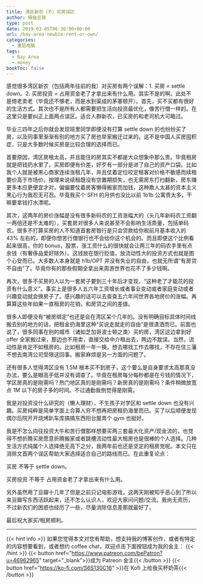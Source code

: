 ```yaml
---
title: 湾区新农（不）买房误区
author: 椒盐豆豉
type: post
date: 2019-03-05T06:30:00+00:00
url: /bay-area-newbie-rent-or-own/
categories:
  - 重启电脑
tags:
  - Bay Area
  - money
bookToc: false
---
```

感觉很多湾区新农（包括两年往前的我）对买房有两个误解：1. 买房 = settle down。2. 买房投资 = 占用资金老了才拿出来有什么用。其实不是的啊。此处不是倚老卖老（毕竟还不够老，而是水到渠成的茅塞顿开）。首先，买不买都有很好的生活方式。其次也不是所有人都需要把生活向投资最优化，像苦行僧一样的。在这里只是要纠正上面两点误区。适合人群新农，已买房的和老司机大可略过。

毕业三四年之后你就会发现班里同学即便没有打算 settle down 的也纷纷买了房，以及同事里渐渐有别的地方买了房也举家搬迁过来的。这不是中国人买房囤积症，只是大多数时候买房是比较合理的选择而已。

首要原因，湾区房租太高，并且能住的房其实不都是大众想象中那么贵。毕竟租房就是把钱扔水里了，买房即便有价差，好歹有一部分是进了自己的资产口袋。比如我个人就是被黑心商家连续涨租几年，并且仗着定位咬定租客对价格不敏感而续租要价高于市场价。按理来说续租既没有空置期损失，也无需房东打扫翻新，房东赚更多本应更便宜才对，偏偏要仗着房客懒得搬家而加钱，这种欺人太甚的资本主义黑心行为我忍无可忍。毕竟我买个 SFH 的月供也没比以前 1b1b 公寓贵太多，干嘛要拿钱打水漂呢。

其次，这两年的房价涨幅是没有很多新码农的工资涨幅大的（头几年新码农工资翻一两倍还是不太难的），买套房对很多人来说甚至不会影响生活质量，包括单码农。很多不打算买房的人不知道首套房银行是只会贷款给你税前月基本收入的 43% 左右的，即便你想苦行僧银行也不会给你这个机会的。而且即便这个比例看起来很高，你的 bonus，股票，涨工资什么的很快就会让两三年的码农手里有点余钱（有奢侈品爱好除外）。这钱放在银行贬值，放流动性大的投资方式也就是图个心安而已。大多数人本身就是 h1b/OPT 并没有失业的自由，也就无所谓“有房贷不自由”了。毕竟你有的那些假期全拿出来周游世界也花不了多少钱啊。

再次，很多不买房的人以为一套房子要到三十年后才变现，“这种老了才能花的投资有什么意义”。事实上是很多人五六年工资增长或者事业变动或者家庭变动或者兴趣变动就会换房子了。感兴趣的话可以去查查五六年间世界各地房价的涨幅。再算算这些年如果一直租房的花销，和房贷之间的差值。

很多人即便没有“被房绑定”也还是会在湾区呆个几年的。没有明确目标具体时间线搬去别的地方的话，把租金扔海里这种“买说走就走的自由”是很潇洒而已。前面也说了，很多同事在别的城市（诸如芝加哥波士顿之类）买的房，湾区这边拿到好 offer 全家搬过来，那边也不用卖，直接交给中介租出去，两边不耽误。当然，流动性是肯定不如租房的。比如租房一年一换，想去哪找工作去哪找，不存在住三藩不想去南湾公司受限这回事。搬家麻烦是另一方面的问题了。

还有很多人觉得湾区没有 1.5M 根本买不到房子，这个要么是自身要求太高那真没办法，要么是眼高手低并没有调查了。毕竟在租房每分每秒都是在亏钱的情况下，学区房真的是刚需吗？热门地区真的是刚需吗？新房真的是刚需吗？条件稍微放宽点 1M 以下的房子多的时间。不过通勤我倒觉得是刚需。

我是对投资没什么研究的（懒人理财），不生孩子对学区和 settle down 也没有兴趣。买房纯粹是简单字面上合算人穷不想再把房租扔海里而已。买了以后顺便发现偶尔后院开开烧烤趴车库搞搞东西阳台屋弄个 gym 也挺好。

我是不怎么向往投资大牛和苦行僧那样想要买两三套最大化资产/现金流的，也觉得不想折腾买房愿意折腾搬家或者跳槽流动性最大租房也是很棒的个人选择。几种生活方式纯属个人选择绝无高下之分，我两年前也还是坚定的租房党呢。本文只在消除文首两个误区帮助大家选择适合自己的路线而已。在此重复论点：

买房 不等于 settle down。

买房投资 不等于 占用资金老了才拿出来有什么用。

另外虽然用了豆瓣十几年了但是之前只记电影游戏，这两天刚被知乎恶心到了所以来豆瓣写东西活跃起来，还不怎么认识人，欢迎大家问问题/交流。我尚无资历，不过新农们的困惑也经历了一些，尽量消除信息差那就最好了。

最后祝大家买/租房顺利。

---
{{< hint info >}}
如果您觉得本文对您有帮助，想支持我的博客创作，或者有特定的内容想要看到，或者想约 coffee chat，欢迎点击下面按钮成为我的金主：
{{< /hint >}}
{{< button href="https://www.patreon.com/bePatron?u=46962965" target="_blank">}}成为 Patreon 金主{{< /button >}}
{{< button href="https://ko-fi.com/S6S130C16" >}}在 Kofi 上给我买杯奶茶{{< /button >}}